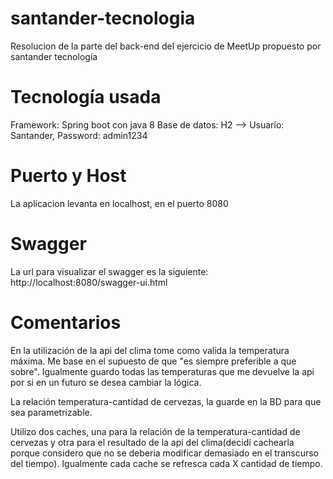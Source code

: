# santander-tecnologia
Resolucion de la parte del back-end del ejercicio de MeetUp propuesto por santander tecnología

# Tecnología usada
Framework: Spring boot con java 8
Base de datos: H2 --> Usuario: Santander, Password: admin1234

# Puerto y Host
La aplicacion levanta en localhost, en el puerto 8080

# Swagger
La url para visualizar el swagger es la siguiente: http://localhost:8080/swagger-ui.html

# Comentarios
En la utilización de la api del clima tome como valida la temperatura máxima. Me base en el supuesto de que "es siempre preferible a que sobre". Igualmente guardo todas las temperaturas que me devuelve la api por si en un futuro se desea cambiar la lógica.

La relación temperatura-cantidad de cervezas, la guarde en la BD para que sea parametrizable.

Utilizo dos caches, una para la relación de la temperatura-cantidad de cervezas y otra para el resultado de la api del clima(decidí cachearla porque considero que no se deberia modificar demasiado en el transcurso del tiempo). Igualmente cada cache se refresca cada X cantidad de tiempo.
